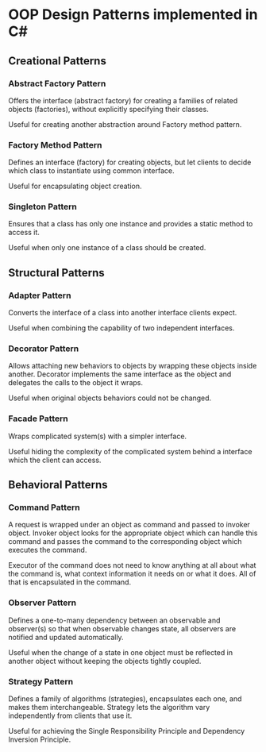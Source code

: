 # OOP Design Patterns implemented in C#

## Creational Patterns

### Abstract Factory Pattern
Offers the interface (abstract factory) for creating a families of related objects (factories), without explicitly specifying their classes.

Useful for creating another abstraction around Factory method pattern.

### Factory Method Pattern
Defines an interface (factory) for creating objects, but let clients to decide which class to instantiate using common interface.

Useful for encapsulating object creation.

### Singleton Pattern
Ensures that a class has only one instance and provides a static method to access it.

Useful when only one instance of a class should be created.

## Structural Patterns

### Adapter Pattern
Converts the interface of a class into another interface clients expect.

Useful when combining the capability of two independent interfaces.

### Decorator Pattern
Allows attaching new behaviors to objects by wrapping these objects inside another. Decorator implements the same interface as the object and delegates the calls to the object it wraps.

Useful when original objects behaviors could not be changed. 

### Facade Pattern
Wraps complicated system(s) with a simpler interface.

Useful hiding the complexity of the complicated system behind a interface which the client can access.

## Behavioral Patterns

### Command Pattern
A request is wrapped under an object as command and passed to invoker object. Invoker object looks for the appropriate object which can handle this command and passes the command to the corresponding object which executes the command.

Executor of the command does not need to know anything at all about what the command is, what context information it needs on or what it does. All of that is encapsulated in the command.
       
### Observer Pattern
Defines a one-to-many dependency between an observable and observer(s) so that when observable changes state, all observers are notified and updated automatically.

Useful when the change of a state in one object must be reflected in another object without keeping the objects tightly coupled.

### Strategy Pattern
Defines a family of algorithms (strategies), encapsulates each one, and makes them interchangeable. Strategy lets the algorithm vary independently from clients that use it.

Useful for achieving the Single Responsibility Principle and Dependency Inversion Principle.












